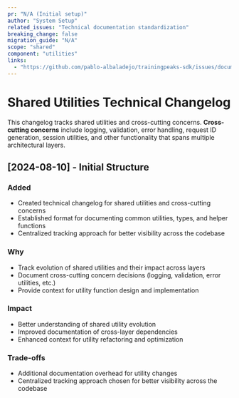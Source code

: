 ```yaml
---
pr: "N/A (Initial setup)"
author: "System Setup"
related_issues: "Technical documentation standardization"
breaking_change: false
migration_guide: "N/A"
scope: "shared"
component: "utilities"
links:
  - "https://github.com/pablo-albaladejo/trainingpeaks-sdk/issues/documentation"
---
```


# Shared Utilities Technical Changelog

This changelog tracks shared utilities and cross-cutting concerns. **Cross-cutting concerns** include logging, validation, error handling, request ID generation, session utilities, and other functionality that spans multiple architectural layers.

## [2024-08-10] - Initial Structure

### Added
- Created technical changelog for shared utilities and cross-cutting concerns
- Established format for documenting common utilities, types, and helper functions
- Centralized tracking approach for better visibility across the codebase

### Why
- Track evolution of shared utilities and their impact across layers
- Document cross-cutting concern decisions (logging, validation, error utilities, etc.)
- Provide context for utility function design and implementation

### Impact
- Better understanding of shared utility evolution
- Improved documentation of cross-layer dependencies
- Enhanced context for utility refactoring and optimization

### Trade-offs
- Additional documentation overhead for utility changes
- Centralized tracking approach chosen for better visibility across the codebase
